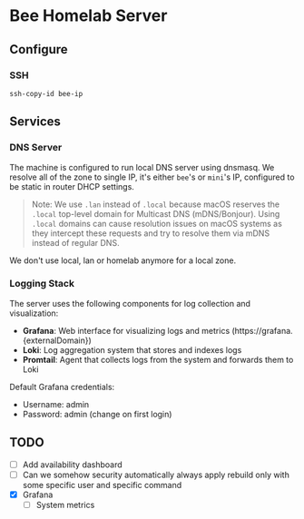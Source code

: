 # Bee Homelab Server

## Configure

### SSH

```console
ssh-copy-id bee-ip
```

## Services

### DNS Server

The machine is configured to run local DNS server using dnsmasq. We resolve all
of the zone to single IP, it's either `bee`'s or `mini`'s IP, configured to be
static in router DHCP settings.

> Note: We use `.lan` instead of `.local` because macOS reserves the `.local`
> top-level domain for Multicast DNS (mDNS/Bonjour). Using `.local` domains can
> cause resolution issues on macOS systems as they intercept these requests and
> try to resolve them via mDNS instead of regular DNS.

We don't use local, lan or homelab anymore for a local zone.

### Logging Stack

The server uses the following components for log collection and visualization:

- **Grafana**: Web interface for visualizing logs and metrics (https://grafana.{externalDomain})
- **Loki**: Log aggregation system that stores and indexes logs
- **Promtail**: Agent that collects logs from the system and forwards them to Loki

Default Grafana credentials:
- Username: admin
- Password: admin (change on first login)

## TODO

- [ ] Add availability dashboard
- [ ] Can we somehow security automatically always apply rebuild only with some
      specific user and specific command
- [x] Grafana
  - [ ] System metrics
